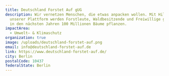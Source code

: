 ```yaml
---
title: Deutschland Forstet Auf gUG
description: Wir vernetzen Menschen, die etwas anpacken wollen. Mit Hilfe
  unserer Plattform werden Forstleute, Waldbesitzende und Freiwillige gemeinsam
  in den nächsten Jahren 100 Millionen Bäume pflanzen.
impactArea:
  - Umwelt– & Klimaschutz
organization: true
image: /uploads/deutschland-forstet-auf.png
email: info@deutschland-forstet-auf.de
link: https://www.deutschland-forstet-auf.de/
city: Berlin
postalCode: 10437
federalState: Berlin
---
```

